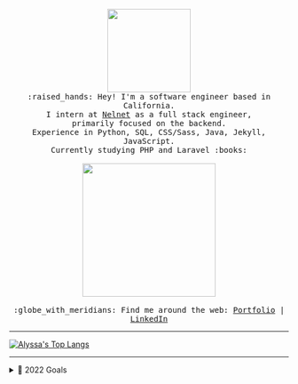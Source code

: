 <p align="center">
<img src="https://media.giphy.com/media/z7TxRm5LBblTWf78nD/giphy.gif" width="150px">
  <br>
  <samp>
    :raised_hands: Hey! I'm a software engineer based in California.
    <br>I intern at <a href="https://www.nelnet.com/welcome">Nelnet</a> as a full stack engineer, 
    <br>primarily focused on the backend.
    <br> Experience in Python, SQL, CSS/Sass, Java, Jekyll, JavaScript.
    <br>Currently studying PHP and Laravel :books:<br><br>
    <img src="https://media.giphy.com/media/yALcFbrKshfoY/giphy.gif" width="240px" align="center">
    <br><br>:globe_with_meridians: Find me around the web: <a href="https://alyssa-benipayo.webflow.io/">Portfolio</a> | <a href="https://www.linkedin.com/in/alyssabenipayo/">LinkedIn</a>
  </samp>
</p>

---
[![Alyssa's Top Langs](https://github-readme-stats.vercel.app/api/top-langs/?username=alyssabenipayo&layout=compact&theme=blueberry)](https://github.com/alyssabenipayo/github-readme-stats)
<!-- [![Alyssa's GitHub Streak](https://streak-stats.demolab.com?user=alyssabenipayo&theme=blueberry)](https://git.io/streak-stats) -->
---
<details><summary>🌱 2022 Goals</summary>
We're near the end of the year (October as we speak), but I got inspired by Pifafu's readme and wanted to add goals as well. (Side note: This readme idea was inspired by Pifafu tbh, so many kudos to them.) Currenly an ongoing goal, but I would really like to deploy a redesigned portfolio by the end of the year. It's been on my mind for over a year to build one where I combined both my projects and blog. ✍️
</details>

